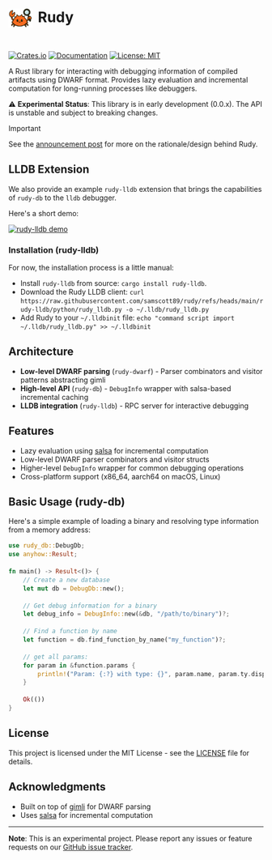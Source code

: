 # <img src=".github/assets/logo-256.png" alt="Rudy Logo" width="48" align="left" style="margin-right: 10px"> Rudy

<br clear="left"/>

[![Crates.io](https://img.shields.io/crates/v/rudy-db.svg)](https://crates.io/crates/rudy-db)
[![Documentation](https://docs.rs/rudy-db/badge.svg)](https://docs.rs/rudy-db)
[![License: MIT](https://img.shields.io/badge/License-MIT-yellow.svg)](https://opensource.org/licenses/MIT)

A Rust library for interacting with debugging information of compiled artifacts using DWARF format. Provides lazy evaluation and incremental computation for long-running processes like debuggers.

⚠️ **Experimental Status**: This library is in early development (0.0.x). The API is unstable and subject to breaking changes.


> [!IMPORTANT]
> See the [announcement post](https://www.samjs.io/blog/rudy) for more on the rationale/design behind Rudy.

## LLDB Extension

We also provide an example `rudy-lldb` extension that brings the capabilities of `rudy-db` to the `lldb` debugger.

Here's a short demo:

[![rudy-lldb demo](https://asciinema.org/a/CfSY9cLqPwkkB1qxPJrLA302D.svg)](https://asciinema.org/a/CfSY9cLqPwkkB1qxPJrLA302D)

### Installation (rudy-lldb)

For now, the installation process is a little manual:

- Install `rudy-lldb` from source: `cargo install rudy-lldb`.
- Download the Rudy LLDB client: `curl https://raw.githubusercontent.com/samscott89/rudy/refs/heads/main/rudy-lldb/python/rudy_lldb.py -o ~/.lldb/rudy_lldb.py`
- Add Rudy to your `~/.lldbinit` file: `echo "command script import ~/.lldb/rudy_lldb.py" >> ~/.lldbinit`


## Architecture

- **Low-level DWARF parsing** (`rudy-dwarf`) - Parser combinators and visitor patterns abstracting gimli
- **High-level API** (`rudy-db`) - `DebugInfo` wrapper with salsa-based incremental caching  
- **LLDB integration** (`rudy-lldb`) - RPC server for interactive debugging

## Features

- Lazy evaluation using [salsa](https://github.com/salsa-rs/salsa) for incremental computation
- Low-level DWARF parser combinators and visitor structs
- Higher-level `DebugInfo` wrapper for common debugging operations
- Cross-platform support (x86_64, aarch64 on macOS, Linux)


## Basic Usage (rudy-db)

Here's a simple example of loading a binary and resolving type information from a memory address:

```rust
use rudy_db::DebugDb;
use anyhow::Result;

fn main() -> Result<()> {
    // Create a new database
    let mut db = DebugDb::new();

    // Get debug information for a binary
    let debug_info = DebugInfo::new(&db, "/path/to/binary")?;
    
    // Find a function by name
    let function = db.find_function_by_name("my_function")?;

    // get all params:
    for param in &function.params {
        println!("Param: {:?} with type: {}", param.name, param.ty.display_name());
    }
    
    Ok(())
}
```

## License

This project is licensed under the MIT License - see the [LICENSE](LICENSE) file for details.

## Acknowledgments

- Built on top of [gimli](https://github.com/gimli-rs/gimli) for DWARF parsing
- Uses [salsa](https://github.com/salsa-rs/salsa) for incremental computation

---

**Note**: This is an experimental project. Please report any issues or feature requests on our [GitHub issue tracker](https://github.com/samscott89/rudy/issues).
